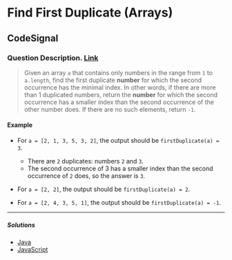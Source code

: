 # Find First Duplicate (Arrays)

## CodeSignal

### Question Description. [Link](https://app.codesignal.com/interview-practice/task/pMvymcahZ8dY4g75q/description)

> Given an array `a` that contains only numbers in the range from `1` to `a.length`, find the first duplicate **number** for which the second occurrence has the minimal index.
> In other words, if there are more than 1 duplicated numbers, return the **number** for which the second occurrence has a smaller index than the second occurrence of the other number does. If there are no such elements, return `-1`.

#### Example

- For `a = [2, 1, 3, 5, 3, 2]`, the output should be `firstDuplicate(a) = 3`.

  - There are `2` duplicates: numbers `2` and `3`.
  - The second occurrence of 3 has a smaller index than the second occurrence of `2` does, so the answer is `3`.

- For `a = [2, 2]`, the output should be `firstDuplicate(a) = 2`.

- For `a = [2, 4, 3, 5, 1]`, the output should be `firstDuplicate(a) = -1`.

---

##### Solutions

- [Java](FirstDuplicate.java)
- [JavaScript](firstDuplicate.js)

